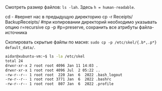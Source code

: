 Смотреть размер файлов: `ls -lah`. Здесь `h = human-readable`.

cd -   #вернет нас в предыдущую директорию
cp -r Receipts/ BackupReceipts/  #при копировании директорий необходимо указывать опцию r=recursive
cp -p   #p=preserve, сохранить все атрибуты файла-источника

Скопировать скрытые файлы по маске: `sudo cp -p /etc/skel/{.b*,.p*} default_data/`.

```bash
aidar@xubuntu-vm:~$ ls -la /etc/skel
total 24
drwxr-xr-x 2 root root 4096 Jan 11 14:03 .
drwxr-xr-x 1 root root 4096 Jul  2 05:22 ..
-rw-r--r-- 1 root root  220 Jan  6  2022 .bash_logout
-rw-r--r-- 1 root root 3771 Jan  6  2022 .bashrc
-rw-r--r-- 1 root root  807 Jan  6  2022 .profile
```